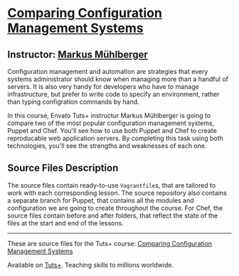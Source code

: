 # [Comparing Configuration Management Systems][published url]
## Instructor: [Markus Mühlberger][instructor url]

Configuration management and automation are strategies that every systems administrator should know when managing more than a handful of servers. It is also very handy for developers who have to manage infrastructure, but prefer to write code to specify an environment, rather than typing configration commands by hand.

In this course, Envato Tuts+ instructur Markus Mühlberger is going to compare two of the most popular configuration management systems, Puppet and Chef. You'll see how to use both Puppet and Chef to create reproducable web application servers. By completing this task using both technologies, you'll see the strengths and weaknesses of each one.

## Source Files Description

The source files contain ready-to-use `Vagrantfile`s, that are tailored to work with each corresponding lesson. The source repository also contains a separate branch for Puppet, that contains all the modules and configuration we are going to create throughout the course. For Chef, the source files contain before and after folders, that reflect the state of the files at the start and end of the lessons.

------

These are source files for the Tuts+ course: [Comparing Configuration Management Systems][published url]

Available on [Tuts+](https://tutsplus.com). Teaching skills to millions worldwide.

[published url]: https://code.tutsplus.com/courses/comparing-configuration-management-systems
[instructor url]: https://tutsplus.com/authors/markus-muehlberger
